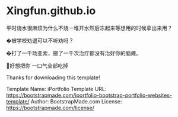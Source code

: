 # Xingfun.github.io
<p>平时烧水很麻烦为什么不烧一堆开水然后冻起来等想用的时候拿出来用？</p>
<p>�被学校劝退可以不听劝吗？</p>
<p>�打了一千场亚索，摁了一千次治疗都没有治好你的脑瘫。</p>
<p>💖好想把你 一口气全部吃掉</p>
Thanks for downloading this template!

Template Name: iPortfolio
Template URL: https://bootstrapmade.com/iportfolio-bootstrap-portfolio-websites-template/
Author: BootstrapMade.com
License: https://bootstrapmade.com/license/
